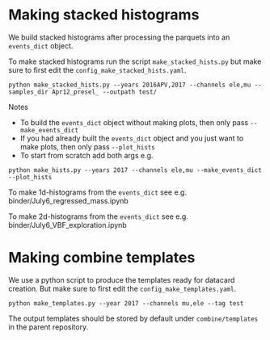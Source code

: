 # Making stacked histograms

We build stacked histograms after processing the parquets into an `events_dict` object.

To make stacked histograms run the script `make_stacked_hists.py` but make sure to first edit the `config_make_stacked_hists.yaml`.
```
python make_stacked_hists.py --years 2016APV,2017 --channels ele,mu --samples_dir Apr12_presel_ --outpath test/
```

Notes
- To build the `events_dict` object without making plots, then only pass `--make_events_dict`
- If you had already built the `events_dict` object and you just want to make plots, then only pass `--plot_hists`
- To start from scratch add both args e.g.
```
python make_hists.py --years 2017 --channels ele,mu --make_events_dict --plot_hists
```

To make 1d-histograms from the `events_dict` see e.g. binder/July6_regressed_mass.ipynb

To make 2d-histograms from the `events_dict` see e.g. binder/July6_VBF_exploration.ipynb

# Making combine templates

We use a python script to produce the templates ready for datacard creation. But make sure to first edit the `config_make_templates.yaml`.
```
python make_templates.py --year 2017 --channels mu,ele --tag test
```
The output templates should be stored by default under `combine/templates` in the parent repository.
